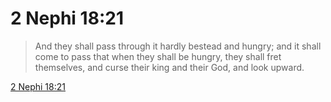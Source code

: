 # 2 Nephi 18:21

> And they shall pass through it hardly bestead and hungry; and it shall come to pass that when they shall be hungry, they shall fret themselves, and curse their king and their God, and look upward.

[2 Nephi 18:21](https://www.churchofjesuschrist.org/study/scriptures/bofm/2-ne/18?lang=eng&id=p21#p21)


